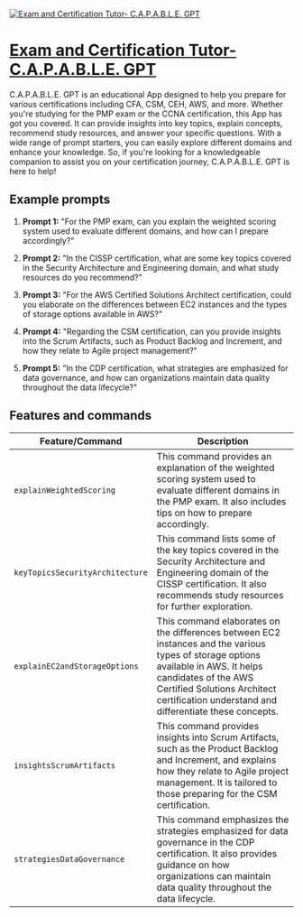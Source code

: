 [![Exam and Certification Tutor- C.A.P.A.B.L.E. GPT](https://files.oaiusercontent.com/file-Qyk2QRmiRYkzR333eSYUlVn6?se=2123-10-16T07%3A38%3A08Z&sp=r&sv=2021-08-06&sr=b&rscc=max-age%3D31536000%2C%20immutable&rscd=attachment%3B%20filename%3Dha-nguy-n-OFSQ6bHjFjs-unsplash.jpg&sig=95ZsBG1%2BEDZoxiqXbvBJxficzv0BFmBIPFxyQjB4OlA%3D)](https://chat.openai.com/g/g-ENiPCCo3I-exam-and-certification-tutor-c-a-p-a-b-l-e-gpt)

# [Exam and Certification Tutor- C.A.P.A.B.L.E. GPT](https://chat.openai.com/g/g-ENiPCCo3I-exam-and-certification-tutor-c-a-p-a-b-l-e-gpt)

C.A.P.A.B.L.E. GPT is an educational App designed to help you prepare for various certifications including CFA, CSM, CEH, AWS, and more. Whether you're studying for the PMP exam or the CCNA certification, this App has got you covered. It can provide insights into key topics, explain concepts, recommend study resources, and answer your specific questions. With a wide range of prompt starters, you can easily explore different domains and enhance your knowledge. So, if you're looking for a knowledgeable companion to assist you on your certification journey, C.A.P.A.B.L.E. GPT is here to help!

## Example prompts

1. **Prompt 1:** "For the PMP exam, can you explain the weighted scoring system used to evaluate different domains, and how can I prepare accordingly?"

2. **Prompt 2:** "In the CISSP certification, what are some key topics covered in the Security Architecture and Engineering domain, and what study resources do you recommend?"

3. **Prompt 3:** "For the AWS Certified Solutions Architect certification, could you elaborate on the differences between EC2 instances and the types of storage options available in AWS?"

4. **Prompt 4:** "Regarding the CSM certification, can you provide insights into the Scrum Artifacts, such as Product Backlog and Increment, and how they relate to Agile project management?"

5. **Prompt 5:** "In the CDP certification, what strategies are emphasized for data governance, and how can organizations maintain data quality throughout the data lifecycle?"


## Features and commands

| Feature/Command | Description |
| --- | --- |
| `explainWeightedScoring` | This command provides an explanation of the weighted scoring system used to evaluate different domains in the PMP exam. It also includes tips on how to prepare accordingly. |
| `keyTopicsSecurityArchitecture` | This command lists some of the key topics covered in the Security Architecture and Engineering domain of the CISSP certification. It also recommends study resources for further exploration. |
| `explainEC2andStorageOptions` | This command elaborates on the differences between EC2 instances and the various types of storage options available in AWS. It helps candidates of the AWS Certified Solutions Architect certification understand and differentiate these concepts. |
| `insightsScrumArtifacts` | This command provides insights into Scrum Artifacts, such as the Product Backlog and Increment, and explains how they relate to Agile project management. It is tailored to those preparing for the CSM certification. |
| `strategiesDataGovernance` | This command emphasizes the strategies emphasized for data governance in the CDP certification. It also provides guidance on how organizations can maintain data quality throughout the data lifecycle. |